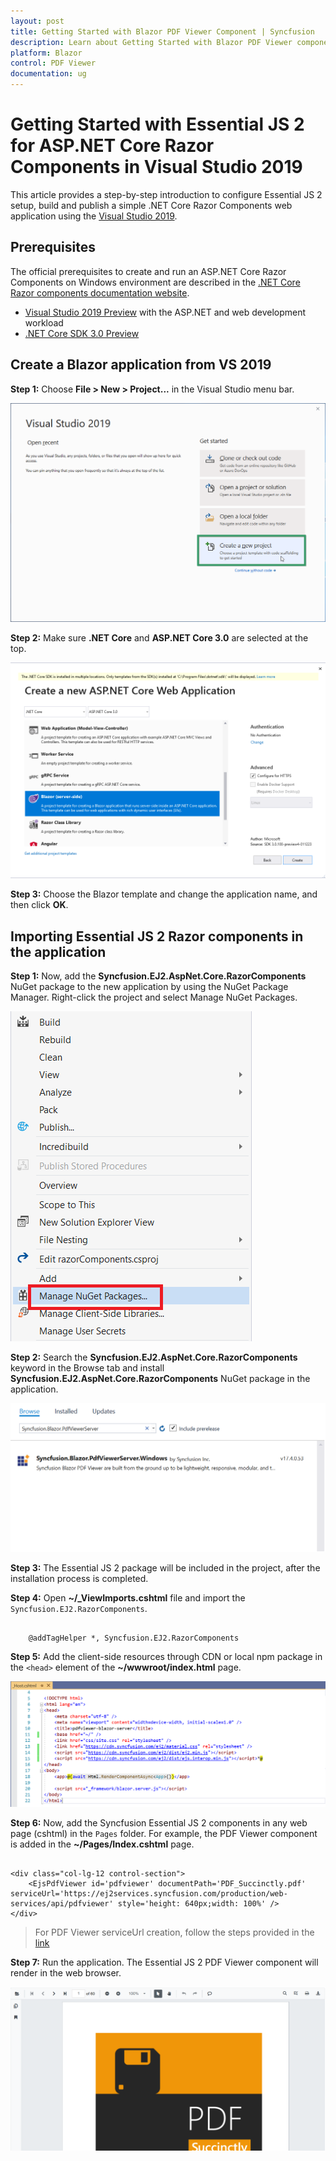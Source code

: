 ```yaml
---
layout: post
title: Getting Started with Blazor PDF Viewer Component | Syncfusion 
description: Learn about Getting Started with Blazor PDF Viewer component of Syncfusion, and more details.
platform: Blazor
control: PDF Viewer
documentation: ug
---
```


<!-- markdownlint-disable MD033 -->
<!-- markdownlint-disable MD009 -->

# Getting Started with Essential JS 2 for ASP.NET Core Razor Components in Visual Studio 2019

This article provides a step-by-step introduction to configure Essential JS 2 setup, build and publish a simple .NET Core Razor Components web application using the [Visual Studio 2019](https://visualstudio.microsoft.com/vs/preview/).

## Prerequisites

The official prerequisites to create and run an ASP.NET Core Razor Components on Windows environment are described in the [.NET Core Razor components documentation website](https://docs.microsoft.com/en-us/aspnet/core/client-side/spa/blazor/get-started?view=aspnetcore-3.0&tabs=visual-studio).

* [Visual Studio 2019 Preview](https://visualstudio.microsoft.com/vs/preview/) with the ASP.NET and web development workload
* [.NET Core SDK 3.0 Preview](https://dotnet.microsoft.com/download/dotnet-core/3.0)

## Create a Blazor application from VS 2019

**Step 1:** Choose **File > New > Project...** in the Visual Studio menu bar.

![new project](./images/new-project.png)

**Step 2:** Make sure **.NET Core** and **ASP.NET Core 3.0** are selected at the top.

![select framework](./images/frame-work.png)

**Step 3:** Choose the Blazor template and change the application name, and then click **OK**.

## Importing Essential JS 2 Razor components in the application

**Step 1:** Now, add the **Syncfusion.EJ2.AspNet.Core.RazorComponents** NuGet package to the new application by using the NuGet Package Manager. Right-click the project and select Manage NuGet Packages.

![nuget explorer](./images/nuget-explorer.png)

**Step 2:** Search the **Syncfusion.EJ2.AspNet.Core.RazorComponents** keyword in the Browse tab and install **Syncfusion.EJ2.AspNet.Core.RazorComponents** NuGet package in the application.

![select nuget](./images/select-nuget.png)

**Step 3:** The Essential JS 2 package will be included in the project, after the installation process is completed.

**Step 4:** Open **~/_ViewImports.cshtml** file and import the `Syncfusion.EJ2.RazorComponents`.

```cshtml

    @addTagHelper *, Syncfusion.EJ2.RazorComponents

```

**Step 5:** Add the client-side resources through CDN or local npm package in the `<head>` element of the **~/wwwroot/index.html** page.

![import cdn](./images/import-cdn.png)

**Step 6:** Now, add the Syncfusion Essential JS 2 components in any web page (cshtml) in the `Pages` folder. For example, the PDF Viewer component is added in the **~/Pages/Index.cshtml** page.

```cshtml

<div class="col-lg-12 control-section">
    <EjsPdfViewer id='pdfviewer' documentPath='PDF_Succinctly.pdf' serviceUrl='https://ej2services.syncfusion.com/production/web-services/api/pdfviewer' style='height: 640px;width: 100%' />
</div>

```

> For PDF Viewer serviceUrl creation, follow the steps provided in the [link](https://ej2.syncfusion.com/documentation/pdfviewer/how-to/create-pdfviewer-service/)

**Step 7:** Run the application. The Essential JS 2 PDF Viewer component will render in the web browser.

![output image](./images/browser-output.png)